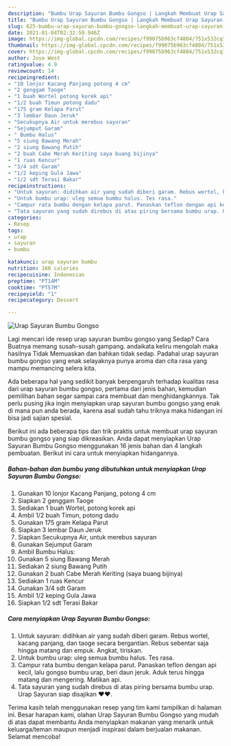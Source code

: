 ```yaml
---
description: "Bumbu Urap Sayuran Bumbu Gongso | Langkah Membuat Urap Sayuran Bumbu Gongso Yang Enak Banget"
title: "Bumbu Urap Sayuran Bumbu Gongso | Langkah Membuat Urap Sayuran Bumbu Gongso Yang Enak Banget"
slug: 625-bumbu-urap-sayuran-bumbu-gongso-langkah-membuat-urap-sayuran-bumbu-gongso-yang-enak-banget
date: 2021-01-04T02:32:59.946Z
image: https://img-global.cpcdn.com/recipes/f99075b963cf4804/751x532cq70/urap-sayuran-bumbu-gongso-foto-resep-utama.jpg
thumbnail: https://img-global.cpcdn.com/recipes/f99075b963cf4804/751x532cq70/urap-sayuran-bumbu-gongso-foto-resep-utama.jpg
cover: https://img-global.cpcdn.com/recipes/f99075b963cf4804/751x532cq70/urap-sayuran-bumbu-gongso-foto-resep-utama.jpg
author: Jose West
ratingvalue: 4.9
reviewcount: 14
recipeingredient:
- "10 lonjor Kacang Panjang potong 4 cm"
- "2 genggam Taoge"
- "1 buah Wortel potong korek api"
- "1/2 buah Timun potong dadu"
- "175 gram Kelapa Parut"
- "3 lembar Daun Jeruk"
- "Secukupnya Air untuk merebus sayuran"
- "Sejumput Garam"
- " Bumbu Halus"
- "5 siung Bawang Merah"
- "2 siung Bawang Putih"
- "2 buah Cabe Merah Keriting saya buang bijinya"
- "1 ruas Kencur"
- "3/4 sdt Garam"
- "1/2 keping Gula Jawa"
- "1/2 sdt Terasi Bakar"
recipeinstructions:
- "Untuk sayuran: didihkan air yang sudah diberi garam. Rebus wortel, kacang panjang, dan taoge secara bergantian. Rebus sebentar saja hingga matang dan empuk. Angkat, tiriskan."
- "Untuk bumbu urap: uleg semua bumbu halus. Tes rasa."
- "Campur rata bumbu dengan kelapa parut. Panaskan teflon dengan api kecil, lalu gongso bumbu urap, beri daun jeruk. Aduk terus hingga matang dan mengering. Matikan api."
- "Tata sayuran yang sudah direbus di atas piring bersama bumbu urap. Urap Sayuran siap disajikan ♥️♥️."
categories:
- Resep
tags:
- urap
- sayuran
- bumbu

katakunci: urap sayuran bumbu 
nutrition: 168 calories
recipecuisine: Indonesian
preptime: "PT14M"
cooktime: "PT57M"
recipeyield: "1"
recipecategory: Dessert

---
```



![Urap Sayuran Bumbu Gongso](https://img-global.cpcdn.com/recipes/f99075b963cf4804/751x532cq70/urap-sayuran-bumbu-gongso-foto-resep-utama.jpg)

Lagi mencari ide resep urap sayuran bumbu gongso yang Sedap? Cara Buatnya memang susah-susah gampang. andaikata keliru mengolah maka hasilnya Tidak Memuaskan dan bahkan tidak sedap. Padahal urap sayuran bumbu gongso yang enak selayaknya punya aroma dan cita rasa yang mampu memancing selera kita.



Ada beberapa hal yang sedikit banyak berpengaruh terhadap kualitas rasa dari urap sayuran bumbu gongso, pertama dari jenis bahan, kemudian pemilihan bahan segar sampai cara membuat dan menghidangkannya. Tak perlu pusing jika ingin menyiapkan urap sayuran bumbu gongso yang enak di mana pun anda berada, karena asal sudah tahu triknya maka hidangan ini bisa jadi sajian spesial.


Berikut ini ada beberapa tips dan trik praktis untuk membuat urap sayuran bumbu gongso yang siap dikreasikan. Anda dapat menyiapkan Urap Sayuran Bumbu Gongso menggunakan 16 jenis bahan dan 4 langkah pembuatan. Berikut ini cara untuk menyiapkan hidangannya.

<!--inarticleads1-->

##### Bahan-bahan dan bumbu yang dibutuhkan untuk menyiapkan Urap Sayuran Bumbu Gongso:

1. Gunakan 10 lonjor Kacang Panjang, potong 4 cm
1. Siapkan 2 genggam Taoge
1. Sediakan 1 buah Wortel, potong korek api
1. Ambil 1/2 buah Timun, potong dadu
1. Gunakan 175 gram Kelapa Parut
1. Siapkan 3 lembar Daun Jeruk
1. Siapkan Secukupnya Air, untuk merebus sayuran
1. Gunakan Sejumput Garam
1. Ambil  Bumbu Halus:
1. Gunakan 5 siung Bawang Merah
1. Sediakan 2 siung Bawang Putih
1. Gunakan 2 buah Cabe Merah Keriting (saya buang bijinya)
1. Sediakan 1 ruas Kencur
1. Gunakan 3/4 sdt Garam
1. Ambil 1/2 keping Gula Jawa
1. Siapkan 1/2 sdt Terasi Bakar




<!--inarticleads2-->

##### Cara menyiapkan Urap Sayuran Bumbu Gongso:

1. Untuk sayuran: didihkan air yang sudah diberi garam. Rebus wortel, kacang panjang, dan taoge secara bergantian. Rebus sebentar saja hingga matang dan empuk. Angkat, tiriskan.
1. Untuk bumbu urap: uleg semua bumbu halus. Tes rasa.
1. Campur rata bumbu dengan kelapa parut. Panaskan teflon dengan api kecil, lalu gongso bumbu urap, beri daun jeruk. Aduk terus hingga matang dan mengering. Matikan api.
1. Tata sayuran yang sudah direbus di atas piring bersama bumbu urap. Urap Sayuran siap disajikan ♥️♥️.




Terima kasih telah menggunakan resep yang tim kami tampilkan di halaman ini. Besar harapan kami, olahan Urap Sayuran Bumbu Gongso yang mudah di atas dapat membantu Anda menyiapkan makanan yang menarik untuk keluarga/teman maupun menjadi inspirasi dalam berjualan makanan. Selamat mencoba!
